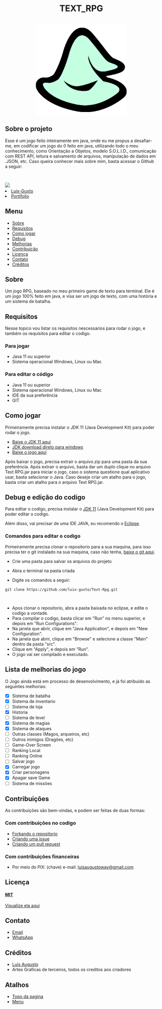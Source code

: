 <h1 align="center">TEXT_RPG</h1>
<br>
<div align="center">
    <img src="https://github.com/luix-guxto/Text-Rpg/blob/main/recursos/sprites/icon.png?raw=true" width="300px"/>
</div>

## Sobre o projeto

Esse é um jogo feito inteiramente em java, onde eu me propus a desafiar-me, em codificar um jogo do 0 feito em java, utilizando todo o meu conhecimento, como Orientação a Objetos, modelo S.O.L.I.D., comunicação com REST API, leitura e salvamento de arquivos, manipulação de dados em .JSON, etc.
Caso queira conhecer mais sobre mim, basta acessar o Github a seguir:

<br> <div align="left" title="Pagina Github Luix-Guxto">
    <img onclick="alert('Essa é minha imagem do github')" src="https://avatars.githubusercontent.com/u/77067320?s=120&v=4" width="150px" />
    <br><div>
        <li><a title="Github" href="https://github.com/luix-guxto">Luix-Guxto</a></li>
        <li><a title="Portifolio" href="https://luix-guxto.github.io/portifolio">Portifolio</a></li>
    </div>
</div>

## Menu

- [Sobre](#Sobre)
- [Requisitos](#Requisitos)
- [Como jogar](#Como-jogar)
- [Debug](#Debug-e-edição-do-codigo)
- [Melhorias](#Lista-de-melhorias-do-jogo)
- [Contribuição](#Contribuições)
- [Licença](#Licença)
- [Contato](#Contato)
- [Créditos](#Créditos)


## Sobre
Um jogo RPG, baseado no meu primeiro game de texto para terminal.
Ele é um jogo 100% feito em java, e visa ser um jogo de texto, com uma história e um sistema de batalha.

## Requisitos

Nesse topico vou listar os requisitos nescessarios para rodar o jogo, e também os requisitos para editar o codigo.

### Para jogar
- Java 11 ou superior
- Sistema operacional Windows, Linux ou Mac

### Para editar o código
- Java 11 ou superior
- Sistema operacional Windows, Linux ou Mac
- IDE da sua preferência
- GIT

## Como jogar

Primeiramente precisa instalar o JDK 11 (Java Development Kit) para poder rodar o jogo.

- [Baixe o JDK 11 aqui](https://www.oracle.com/br/java/technologies/javase/jdk11-archive-downloads.html "Download JDK 11") 
- [JDK download direto para windows](https://www.oracle.com/br/java/technologies/javase/jdk11-archive-downloads.html "Download JDK 11")
- [Baixe o jogo aqui](https://github.com/luix-guxto/Text-Rpg/blob/main/Download/download.zip?raw=true "Download do jogo")

Após baixar o jogo, precisa extrair o arquivo.zip para uma pasta da sua preferência.
Após extrair o arquivo, basta dar um duplo clique no arquivo Text RPG.jar para iniciar o jogo, caso o sistema questione qual aplicativo usar, basta selecionar o Java.
Caso deseje criar um atalho para o jogo, basta criar um atalho para o arquivo Text RPG.jar.

## Debug e edição do codigo

Para editar o codigo, precisa instalar o [JDK 11](https://www.oracle.com/br/java/technologies/javase/jdk11-archive-downloads.html "Download JDK 11") (Java Development Kit) para poder editar o codigo.

Além disso, vai precisar de uma IDE JAVA, eu recomendo o [Eclipse](https://www.eclipse.org/downloads/ "Download Eclipse").

### Comandos para editar o codigo

Primeiramente precisa clonar o repositorio para a sua maquina, para isso precisa ter o git instalado na sua maquina, caso não tenha, [baixe o git aqui](https://git-scm.com/downloads "Download git").

- Crie uma pasta para salvar os arquivos do projeto
- Abra o terminal na pasta criada


- Digite os comandos a seguir:
```
git clone https://github.com/luix-guxto/Text-Rpg.git
```
<br>

- Apos clonar o repositorio, abra a pasta baixada no eclipse, e edite o codigo a vontade.
- Para compilar o codigo, basta clicar em "Run" no menu superior, e depois em "Run Configurations".
- Na janela que abrir, clique em "Java Application", e depois em "New Configuration".
- Na janela que abrir, clique em "Browse" e selecione a classe "Main" dentro da pasta "src".
- Clique em "Apply", e depois em "Run".
- O jogo vai ser compilado e executado.
## Lista de melhorias do jogo

O Jogo ainda está em processo de desenvolvimento, e já foi atribuido as seguintes melhorias:

- [x] Sistema de batalha
- [x] Sistema de inventario
- [ ] Sistema de loja
- [x] Historia
- [ ] Sistema de level
- [x] Sistema de magias
- [x] Sistema de ataques
- [ ] Outras classes (Magos, arqueiros, etc)
- [ ] Outros inimigos (Dragões, etc)
- [ ] Game-Over Screen
- [ ] Ranking Local
- [ ] Ranking Online
- [ ] Salvar jogo
- [x] Carregar jogo
- [x] Criar personagens
- [x] Apagar save Game
- [ ] Sistema de missões

## Contribuições

As contribuições são bem-vindas, e podem ser feitas de duas formas:

### Com contribuições no codigo
- [Forkando o repositorio](https://docs.github.com/pt/github/getting-started-with-github/fork-a-repo "Forkando o repositorio")
- [Criando uma issue](https://docs.github.com/pt/issues/tracking-your-work-with-issues/creating-issues/creating-an-issue "Criando uma issue")
- [Criando um pull request](https://docs.github.com/pt/github/collaborating-with-issues-and-pull-requests/creating-a-pull-request "Criando um pull request")

### Com contribuições financeiras
- Por meio do PIX: (chave) e-mail: luisaugustoway@gmail.com

## Licença

#### [MIT](https://choosealicense.com/licenses/mit/ "Licença MIT")
[Visualize ela aqui](./LICENSE "Visualize a licença aqui")

## Contato

- [Email](mailto:luisaugustoway@gmail.com "Email")
- [WhatsApp](https://wa.me/5531999949012 "WhatsApp")

## Créditos

- [Luis Augusto](https://github.com/luix-guxto "Luis Augusto")
- Artes Graficas de terceiros, todos os creditos aos criadores

## Atalhos

- [Topo da pagina](#)
- [Menu](#Menu)